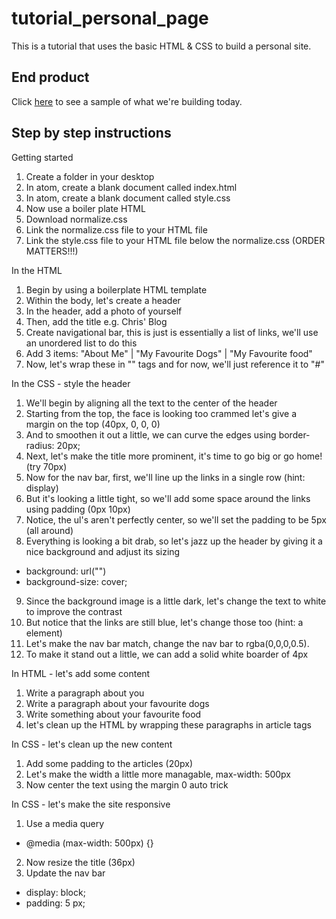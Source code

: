 # tutorial_personal_page
This is a tutorial that uses the basic HTML &amp; CSS to build a personal site.

## End product 
Click [here](https://chriskhoo.github.io/tutorial_personal_page) to see a sample of what we're building today. 

## Step by step instructions
Getting started
1. Create a folder in your desktop
2. In atom, create a blank document called index.html
3. In atom, create a blank document called style.css
4. Now use a boiler plate HTML 
5. Download normalize.css 
6. Link the normalize.css file to your HTML file
7. Link the style.css file to your HTML file below the normalize.css (ORDER MATTERS!!!)


In the HTML
1. Begin by using a boilerplate HTML template
2. Within the body, let's create a header 
3. In the header, add a photo of yourself
4. Then, add the title e.g. Chris' Blog
5. Create navigational bar, this is just is essentially a list of links, we'll use an unordered list to do this
6. Add 3 items: "About Me" | "My Favourite Dogs" | "My Favourite food"
7. Now, let's wrap these in "<a>" tags and for now, we'll just reference it to "#"

In the CSS - style the header
1. We'll begin by aligning all the text to the center of the header
2. Starting from the top, the face is looking too crammed let's give a margin on the top (40px, 0, 0, 0) 
3. And to smoothen it out a little, we can curve the edges using border-radius: 20px;
4. Next, let's make the title more prominent, it's time to go big or go home! (try 70px)
5. Now for the nav bar, first, we'll line up the links in a single row (hint: display)
6. But it's looking a little tight, so we'll add some space around the links using padding (0px 10px)
7. Notice, the ul's aren't perfectly center, so we'll set the padding to be 5px (all around)
8. Everything is looking a bit drab, so let's jazz up the header by giving it a nice background and adjust its sizing 
* background: url("") 
* background-size: cover;
9. Since the background image is a little dark, let's change the text to white to improve the contrast
10. But notice that the links are still blue, let's change those too (hint: a element)
11. Let's make the nav bar match, change the nav bar to rgba(0,0,0,0.5).
12. To make it stand out a little, we can add a solid white boarder of 4px

In HTML - let's add some content
1. Write a paragraph about you 
2. Write a paragraph about your favourite dogs
3. Write something about your favourite food
4. let's clean up the HTML by wrapping these paragraphs in article tags

In CSS - let's clean up the new content
1. Add some padding to the articles (20px) 
2. Let's make the width a little more managable, max-width: 500px
3. Now center the text using the margin 0 auto trick

In CSS - let's make the site responsive
1. Use a media query 
* @media (max-width: 500px) {} 
2. Now resize the title (36px) 
3. Update the nav bar 
* display: block;
* padding: 5 px; 
